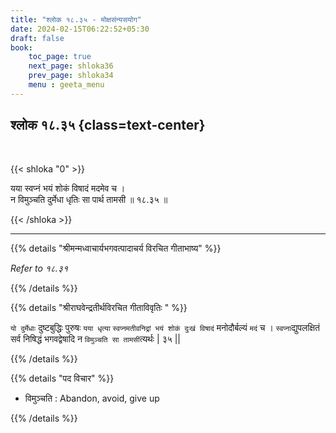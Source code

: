 ```yaml
---
title: "श्लोक १८.३५ - मोक्षसंन्यसयोग"
date: 2024-02-15T06:22:52+05:30
draft: false
book:
    toc_page: true
    next_page: shloka36
    prev_page: shloka34
    menu : geeta_menu
---
```


## श्लोक १८.३५ {class=text-center}

<br/>

{{< shloka  "0"  >}}

यया स्वप्नं भयं शोकं विषादं मदमेव च ।  
न विमुञ्चति दुर्मेधा धृतिः सा पार्थ तामसी ॥ १८.३५ ॥

{{< /shloka >}}

---

{{% details "श्रीमन्मध्वाचार्यभगवत्पादाचर्य विरचित  गीताभाष्य" %}}

*Refer to १८.३१*

{{% /details %}}


{{% details "श्रीराघवेन्द्रतीर्थविरचित गीताविवृतिः " %}}

`यो दुर्मेधाः` दुष्टबुद्धिः पुरुषः `यया धृत्या` 
`स्वप्नमतीवनिद्रां भयं शोकं दुःखं विषादं` 
मनोदौर्बल्यं `मदं` च । `स्वप्ना`द्युपलक्षितं सर्व निषिद्धं 
भगवद्वेषादि न `विमुञ्चति सा तामसी`त्यर्थः | ३५ ||

{{% /details %}}


{{% details "पद विचार" %}}

- विमुञ्चति : Abandon, avoid, give up

{{% /details %}}
